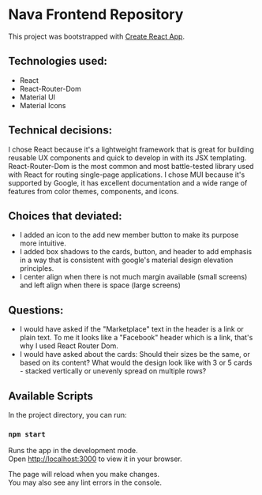 # Nava Frontend Repository

This project was bootstrapped with [Create React App](https://github.com/facebook/create-react-app).

## Technologies used:

- React
- React-Router-Dom
- Material UI
- Material Icons

## Technical decisions:

I chose React because it's a lightweight framework that is great for building reusable UX components and quick to develop in with its JSX templating. React-Router-Dom is the most common and most battle-tested library used with React for routing single-page applications. I chose MUI because it's supported by Google, it has excellent documentation and a wide range of features from color themes, components, and icons.

## Choices that deviated:

- I added an icon to the add new member button to make its purpose more intuitive.
- I added box shadows to the cards, button, and header to add emphasis in a way that is consistent with google's material design elevation principles.
- I center align when there is not much margin available (small screens) and left align when there is space (large screens)

## Questions:

- I would have asked if the "Marketplace" text in the header is a link or plain text. To me it looks like a "Facebook" header which is a link, that's why I used React Router Dom.
- I would have asked about the cards: Should their sizes be the same, or based on its content? What would the design look like with 3 or 5 cards - stacked vertically or unevenly spread on multiple rows?

## Available Scripts

In the project directory, you can run:

### `npm start`

Runs the app in the development mode.\
Open [http://localhost:3000](http://localhost:3000) to view it in your browser.

The page will reload when you make changes.\
You may also see any lint errors in the console.
